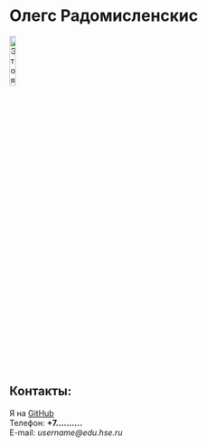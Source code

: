   <html>
    <head>
      <meta charset="utf-8">
      <title>Моя личная страничка</title>
    </head>
    <body> 
      <left><h1>Олегс Радомисленскис</h1></left>
      <left><img alt="Это я" width="15%" src="me.jpg"></left>
      <br/>
      <h2>Контакты:</h2>
      Я на <a href=https://github.com/OlegsRad > GitHub </a> 
      <br/>
      Телефон: <b>+7..........</b>
      <br/>
      E-mail: <i>username@edu.hse.ru</i>
    </body>
  </html>
